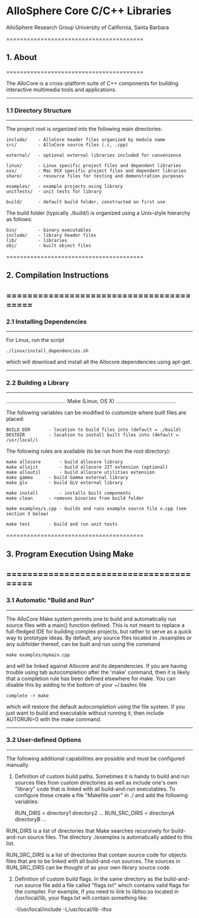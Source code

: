 # AlloSphere Core C/C++ Libraries

AlloSphere Research Group
University of California, Santa Barbara


========================================
## 1. About
========================================

The AlloCore is a cross-platform suite of C++ components for building interactive multimedia tools and applications.

________________________________________
### 1.1 Directory Structure
________________________________________

The project root is organized into the following main directories:

	include/	- AlloCore header files organized by module name
	src/		- AlloCore source files (.c, .cpp)

	external/	- optional external libraries included for convenience

	linux/		- Linux specific project files and dependent libraries
	osx/		- Mac OSX specific project files and dependent libraries
	share/		- resource files for testing and demonstration purposes

	examples/	- example projects using library
	unitTests/	- unit tests for library

	build/		- default build folder, constructed on first use

The build folder (typically ./build/) is organized using a Unix-style hierarchy as follows:

	bin/		- binary executables
	include/	- library header files
	lib/		- libraries
	obj/		- built object files


========================================
## 2. Compilation Instructions
========================================
----------------------------------------
### 2.1 Installing Dependencies
----------------------------------------
For Linux, run the script

	./linux/install_dependencies.sh

which will download and install all the Allocore dependencies using apt-get.

----------------------------------------
### 2.2 Building a Library
----------------------------------------
........................................
Make (Linux, OS X)
........................................

The following variables can be modified to customize where built files are placed:

	BUILD_DIR		- location to build files into (default = ./build)
	DESTDIR			- location to install built files into (default = /usr/local/)

The following rules are available (to be run from the root directory):

	make allocore		- build allocore library
	make allojit		- build allocore JIT extension (optional)
	make alloutil		- build allocore utilities extension
	make gamma		- build Gamma external library
	make glv		- build GLV external library

	make install		- installs built components
	make clean		- removes binaries from build folder

	make examples/x.cpp	- builds and runs example source file x.cpp (see section 3 below)

	make test		- build and run unit tests


========================================
## 3. Program Execution Using Make
========================================
----------------------------------------
### 3.1 Automatic "Build and Run"
----------------------------------------
The AlloCore Make system permits one to build and automatically run source files with a main() function defined. This is not meant to replace a full-fledged IDE for building complex projects, but rather to serve as a quick way to prototype ideas. By default, any source files located in ./examples or any subfolder thereof, can be built and run using the command
	
	make examples/mymain.cpp

and will be linked against Allocore and its dependencies. If you are having trouble using tab autocompletion after the 'make' command, then it is likely that a completion rule has been defined elsewhere for make. You can disable this by adding to the bottom of your ~/.bashrc file

	complete -r make

which will restore the default autocompletion using the file system. If you just want to build and executable without running it, then include AUTORUN=0 with the make command.

----------------------------------------
### 3.2 User-defined Options
----------------------------------------
The following additional capabilities are possible and must be configured manually.

1. Definition of custom build paths.
Sometimes it is handy to build and run sources files from custom directories as well as include one's own "library" code that is linked with all build-and-run executables. To configure these create a file "Makefile.user" in ./ and add the following variables:

	RUN_DIRS	= directory1 directory2 ...
	RUN_SRC_DIRS	= directoryA directoryB ...

RUN_DIRS is a list of directories that Make searches recursively for build-and-run source files.
The directory ./examples is automatically added to this list.

RUN_SRC_DIRS is a list of directories that contain source code for objects files that are to be linked with all build-and-run sources. The sources in RUN_SRC_DIRS can be thought of as your own library source code.

2. Definition of custom build flags.
In the same directory as the build-and-run source file add a file called "flags.txt" which contains valid flags for the compiler. For example, if you need to link to libfoo.so located in /usr/local/lib, your flags.txt will contain something like:

	-I/usr/local/include -L/usr/local/lib -lfoo


